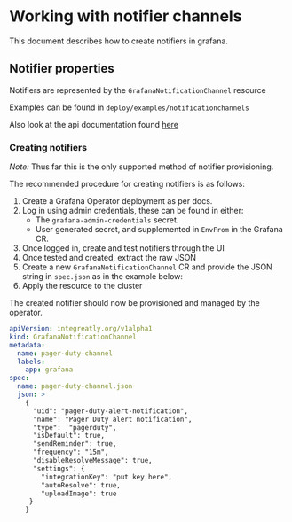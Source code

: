 # Working with notifier channels

This document describes how to create notifiers in grafana.

## Notifier properties

Notifiers are represented by the `GrafanaNotificationChannel` resource

Examples can be found in `deploy/examples/notificationchannels`

Also look at the api documentation found [here](../documentation/api.md)

### Creating notifiers

*Note:* Thus far this is the only supported method of notifier provisioning.

The recommended procedure for creating notifiers is as follows:

1) Create a Grafana Operator deployment as per docs.
2) Log in using admin credentials, these can be found in either:
   - The `grafana-admin-credentials` secret.
   - User generated secret, and supplemented in `EnvFrom` in the Grafana CR.
3) Once logged in, create and test notifiers through the UI
4) Once tested and created, extract the raw JSON
5) Create a new `GrafanaNotificationChannel` CR and provide the JSON string in `spec.json` as in the example below:
6) Apply the resource to the cluster

The created notifier should now be provisioned and managed by the operator.

```yaml
apiVersion: integreatly.org/v1alpha1
kind: GrafanaNotificationChannel
metadata:
  name: pager-duty-channel
  labels:
    app: grafana
spec:
  name: pager-duty-channel.json
  json: >
    {
      "uid": "pager-duty-alert-notification",
      "name": "Pager Duty alert notification",
      "type":  "pagerduty",
      "isDefault": true,
      "sendReminder": true,
      "frequency": "15m",
      "disableResolveMessage": true,
      "settings": {
        "integrationKey": "put key here",
        "autoResolve": true,
        "uploadImage": true
     }
    }
```
